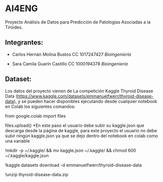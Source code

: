 # AI4ENG
Proyecto Análisis de Datos para Predicción de Patologías Asociadas a la Tiroides.

## Integrantes:

- Carlos Hernán Molina Bustos CC 1017247427 *Bioingeniería*

- Sara Camila Guarín Castillo CC 1000194378 *Bioingeniería*

## Dataset:
Los datos del proyecto vienen de La competición Kaggle Thyroid Disease Data (https://www.kaggle.com/datasets/emmanuelfwerr/thyroid-disease-data), y se pueden hacer disponibles ejecutando desde cualquier notebook en Colab los siguientes comandos:

from google.colab import files

files.upload() *En este paso el usuario debe subir su kaggle.json que descarga desde la página de kaggle, para este proyecto el usuario no debe subir ningún kaggle.json ya que se dejo dentro del notebook en colab como una variable

!mkdir -p ~/.kaggle/ && mv kaggle.json ~/.kaggle/ && chmod 600 ~/.kaggle/kaggle.json

!kaggle datasets download -d emmanuelfwerr/thyroid-disease-data

!unzip thyroid-disease-data.zip



